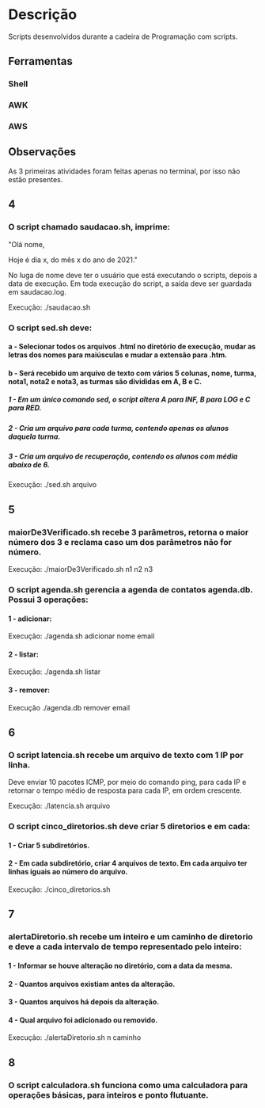 # Descrição
Scripts desenvolvidos durante a cadeira de Programação com scripts.

## Ferramentas

### Shell
### AWK
### AWS

## Observações

As 3 primeiras atividades foram feitas apenas no terminal, por isso não estão presentes.

## 4

### O script chamado saudacao.sh, imprime:
"Olá nome,

Hoje é dia x, do mês x do ano de 2021."

No luga de nome deve ter o usuário que está executando o scripts, depois a data de execução. Em toda execução do script, a saída deve ser guardada em saudacao.log.

Execução: ./saudacao.sh

### O script sed.sh deve:

#### a - Selecionar todos os arquivos .html no diretório de execução, mudar as letras dos nomes para maiúsculas e mudar a extensão para .htm.

#### b - Será recebido um arquivo de texto com vários 5 colunas, nome, turma, nota1, nota2 e nota3, as turmas são divididas em A, B e C.

##### 1 - Em um único comando sed, o script altera A para INF, B para LOG e C para RED.

##### 2 - Cria um arquivo para cada turma, contendo apenas os alunos daquela turma.

##### 3 - Cria um arquivo de recuperação, contendo os alunos com média abaixo de 6.

Execução: ./sed.sh arquivo

## 5

### maiorDe3Verificado.sh recebe 3 parâmetros, retorna o maior número dos 3 e reclama caso um dos parâmetros não for número.

Execução: ./maiorDe3Verificado.sh n1 n2 n3

### O script agenda.sh gerencia a agenda de contatos agenda.db. Possui 3 operações:

#### 1 - adicionar:
Execução: ./agenda.sh adicionar nome email

#### 2 - listar:
Execução: ./agenda.sh listar

#### 3 - remover:
Execução ./agenda.db remover email

## 6

### O script latencia.sh recebe um arquivo de texto com 1 IP por linha.

Deve enviar 10 pacotes ICMP, por meio do comando ping, para cada IP e retornar o tempo médio de resposta para cada IP, em ordem crescente.

Execução: ./latencia.sh arquivo

### O script cinco_diretorios.sh deve criar 5 diretorios e em cada:

#### 1 - Criar 5 subdiretórios.

#### 2 - Em cada subdiretório, criar 4 arquivos de texto. Em cada arquivo ter linhas iguais ao número do arquivo.

Execução: ./cinco_diretorios.sh

## 7

### alertaDiretorio.sh recebe um inteiro e um caminho de diretorio e deve a cada intervalo de tempo representado pelo inteiro:

#### 1 - Informar se houve alteração no diretório, com a data da mesma.

#### 2 - Quantos arquivos existiam antes da alteração.

#### 3 - Quantos arquivos há depois da alteração.

#### 4 - Qual arquivo foi adicionado ou removido.

Execução: ./alertaDiretorio.sh n caminho

## 8

### O script calculadora.sh funciona como uma calculadora para operações básicas, para inteiros e ponto flutuante.

### 


